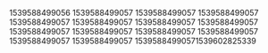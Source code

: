 1539588499056
1539588499057
1539588499057
1539588499057
1539588499057
1539588499057
1539588499057
1539588499057
1539588499057
1539588499057
1539588499057
1539588499057
1539588499057
1539588499057
15395884990571539602825339